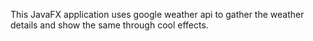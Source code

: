 This JavaFX application uses google weather api to gather the weather details and show the same through cool effects.